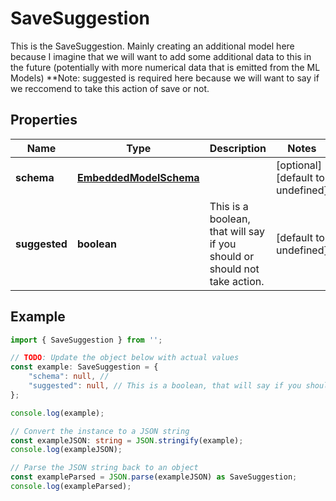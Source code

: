 
# SaveSuggestion

This is the SaveSuggestion. Mainly creating an additional model here because I imagine that we will want to add some additional data to this in the future (potentially with more numerical data that is emitted from the ML Models)  **Note: suggested is required here because we will want to say if we reccomend to take this action of save or not.

## Properties

Name | Type | Description | Notes
------------ | ------------- | ------------- | -------------
**schema** | [**EmbeddedModelSchema**](EmbeddedModelSchema) |  | [optional] [default to undefined]
**suggested** | **boolean** | This is a boolean, that will say if you should or should not take action. | [default to undefined]

## Example

```typescript
import { SaveSuggestion } from '';

// TODO: Update the object below with actual values
const example: SaveSuggestion = {
    "schema": null, // 
    "suggested": null, // This is a boolean, that will say if you should or should not take action.
};

console.log(example);

// Convert the instance to a JSON string
const exampleJSON: string = JSON.stringify(example);
console.log(exampleJSON);

// Parse the JSON string back to an object
const exampleParsed = JSON.parse(exampleJSON) as SaveSuggestion;
console.log(exampleParsed);
```





